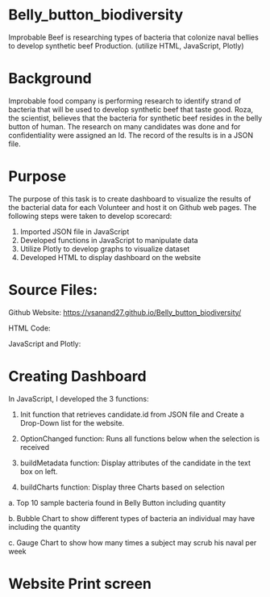 # Belly_button_biodiversity
Improbable Beef is researching types of bacteria that colonize naval bellies to develop synthetic beef Production. (utilize HTML, JavaScript, Plotly)

# Background
Improbable food company is performing research to identify strand of bacteria that will be used to develop synthetic beef that taste good.  Roza, the scientist, believes that the bacteria for synthetic beef resides in the belly button of human.  The research on many candidates was done and for confidentiality were assigned an Id.  The record of the results is in a JSON file. 

# Purpose
The purpose of this task is to create dashboard to visualize the results of the bacterial data for each Volunteer and host it on Github web pages.  The following steps were taken to develop scorecard:
1)	 Imported JSON file in JavaScript
2)	Developed functions in JavaScript to manipulate data
3)	Utilize Plotly to develop graphs to visualize dataset 
4)	Developed HTML to display dashboard on the website

# Source Files: 
Github Website: https://vsanand27.github.io/Belly_button_biodiversity/

HTML Code:

JavaScript and Plotly: 

# Creating Dashboard
In JavaScript, I developed the 3 functions:
1)	Init function that retrieves candidate.id from JSON file and Create a Drop-Down list for the website.  


2)	OptionChanged function: Runs all functions below when the selection is received

3)	buildMetadata function: Display attributes of the candidate in the text box on left.   

4)	buildCharts function: Display three Charts based on selection

a.	Top 10 sample bacteria found in Belly Button including quantity

b.	Bubble Chart to show different types of bacteria an individual may have including the quantity

c.	Gauge Chart to show how many times a subject may scrub his naval per week


# Website Print screen

